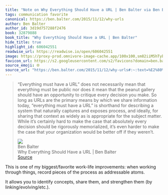 ```yaml
---
title: "Note on Why Everything Should Have a URL | Ben Balter via Ben Balter"
tags: communication favorite
canonical: https://ben.balter.com/2015/11/12/why-urls
author: Ben Balter
author_id: 3d19d757288f2476
book: 32879888
book_title: "Why Everything Should Have a URL | Ben Balter"
hide_title: true
highlight_id: 606042551
readwise_url: https://readwise.io/open/606042551
image: https://proxy-prod.omnivore-image-cache.app/100x100,sm82iiM5hTybZUiL7IJT_WaOV9pIC6U79H-xHxQQSCm0/https://avatars3.githubusercontent.com/benbalter?v=3&amp;s=100
favicon_url: https://s2.googleusercontent.com/s2/favicons?domain=ben.balter.com
source_emoji: 🌐
source_url: "https://ben.balter.com/2015/11/12/why-urls#:~:text=%E2%80%9CEverything%20must%20have,if%20they%20weren%E2%80%99t."
---
```


> “Everything must have a URL” does not necessarily mean that everything must be public nor does it mean that the peanut gallery should have an opportunity to critique every decision you make. So long as URLs are the primary means by which we share information today, “everything must have a URL” is shorthand for describing a system that naturally captures and exposes process, and ideally, for sharing that context as widely as is appropriate for the subject matter. While it’s certainly hard to make the case that absolutely every decision should be rigorously memorialized, it’s even harder to make the case that your organization would be better off if they weren’t.
> <div class="quoteback-footer"><div class="quoteback-avatar"><img class="mini-favicon" src="https://s2.googleusercontent.com/s2/favicons?domain=ben.balter.com"></div><div class="quoteback-metadata"><div class="metadata-inner"><span style="display:none">FROM:</span><div aria-label="Ben Balter" class="quoteback-author"> Ben Balter</div><div aria-label="Why Everything Should Have a URL | Ben Balter" class="quoteback-title"> Why Everything Should Have a URL | Ben Balter</div></div></div><div class="quoteback-backlink"><a target="_blank" aria-label="go to the full text of this quotation" rel="noopener" href="https://ben.balter.com/2015/11/12/why-urls#:~:text=%E2%80%9CEverything%20must%20have,if%20they%20weren%E2%80%99t." class="quoteback-arrow"> Source</a></div></div>

This is one of my biggest/favorite work-life improvements: when working through things, record pieces of the process as addressable atoms.

It allows you to identify concepts, share them, and strengthen them (by linking/evolving/etc.).